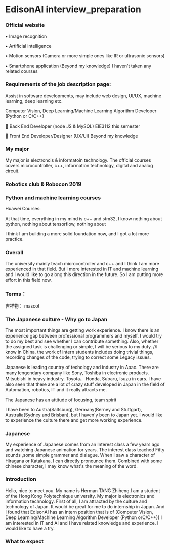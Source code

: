 # EdisonAI interview_preparation

### Official website

• Image recognition 

• Artificial intelligence 

• Motion sensors (Camera or more simple ones like IR or ultrasonic sensors)

• Smartphone application (Beyond my knowledge) I haven't taken any related courses 

### Requirements of the job description page:

Assist in software developments, may include web design, UI/UX, machine learning, deep learning etc. 

 Computer Vision, Deep Learning/Machine Learning Algorithm Developer (Python or
C/C++)

 Back End Developer (node JS & MySQL) EIE3112 this semester

 Front End Developer/Designer (UX/UI) Beyond my knowledge



### My major

My major is electroncis & informatoin technology. The official courses covers microcontroller, c++, information technology, digital and analog circuit. 

### Robotics club & Robocon 2019



### Python and machine learning courses

Huawei Courses:

At that time, everything in my mind is c++ and stm32, I know nothing about python, nothing about tensorflow, nothing about

I think I am building a more solid foundation now, and I got a lot more practice. 

### Overall

The university mainly teach microcontroller and c++ and I think I am more experienced in that field. But I more interested in IT and machine learning and I would like to go along this direction in the future.  So I am putting more effort in this field now.





### Terms： 

吉祥物： mascot

### The Japanese culture - Why go to Japan

The most important things are getting work experience. I know there is an experience gap between professional programmers and myself. I would try to do my best and see whether I can contribute something. Also, whether the assigned task is challenging or simple, I will be serious to my duty. 
//I know in China, the work of intern students includes doing trivial things, recording changes of the code, trying to correct some Legacy issues. 

Japanese is leading country of techology and industry in Apac. There are many lengendary company like Sony, Toshiba in electronic products. Mitsubishi in heavy industry. Toyota， Honda, Subaru, Isuzu in cars. I have also seen that there are a lot of crazy stuff developed in Japan in the field of Automation, robotics, IT and it really attracts me. 

The Japanese has an attitude of focusing, team spirit


I have been to Austra(Saltsburg), Germany(Berney and Stuttgart), Australia(Sydney and Brisban), but I haven'y been to Japan yet. I would like to experience the culture there and get more working experience. 


### Japanese

My experience of Japanese comes from an Interest class a few years ago and watching Japanese animation for years. The interest class teached Fifty sounds ,some simple grammer and dialague. When I saw a character of Hiragana or Katakana, I can directly pronounce them. Combined with some chinese character, I may know what's the meaning of the word. 

### Introduction

Hello, nice to meet you. My name is Herman TANG Zhiheng.I am a student of the Hong Kong Polytechnique university. My major is electronics and information technology. First of all, I am attracted by the culture and technology of Japan. It would be great for me to do internship in Japan. And I found that EdisonAI has an intern position that is of (Computer Vision, Deep Learning/Machine Learning Algorithm Developer (Python orC/C++))
I am interested in IT and AI and I have related knowledge and experience. I would like to have a try.

### What to expect


